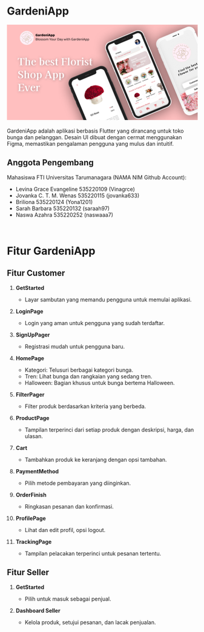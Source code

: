 # GardeniApp

<img src="imagesGithub/GardeniApp.png" alt="mockup" width="800"/>
<br></br>
GardeniApp adalah aplikasi berbasis Flutter yang dirancang untuk toko bunga dan pelanggan. Desain UI dibuat dengan cermat menggunakan Figma, memastikan pengalaman pengguna yang mulus dan intuitif.

## Anggota Pengembang 
Mahasiswa FTI Universitas Tarumanagara
(NAMA                               NIM    Github Account):
- Levina Grace Evangeline 	    535220109   (Vinagrce)
- Jovanka C. T. M. Wenas	 	535220115   (jovanka633)
- Briliona			            535220124   (Yona1201)
- Sarah Barbara			        535220132   (saraah97)
- Naswa Azahra                   535220252  (naswaaa7)
<br />

# Fitur GardeniApp

## Fitur Customer

1. **GetStarted**
   - Layar sambutan yang memandu pengguna untuk memulai aplikasi.

2. **LoginPage**
   - Login yang aman untuk pengguna yang sudah terdaftar.

3. **SignUpPager**
   - Registrasi mudah untuk pengguna baru.

4. **HomePage**
   - Kategori: Telusuri berbagai kategori bunga.
   - Tren: Lihat bunga dan rangkaian yang sedang tren.
   - Halloween: Bagian khusus untuk bunga bertema Halloween.

5. **FilterPager**
   - Filter produk berdasarkan kriteria yang berbeda.

6. **ProductPage**
   - Tampilan terperinci dari setiap produk dengan deskripsi, harga, dan ulasan.

7. **Cart**
   - Tambahkan produk ke keranjang dengan opsi tambahan.

8. **PaymentMethod**
   - Pilih metode pembayaran yang diinginkan.

9. **OrderFinish**
   - Ringkasan pesanan dan konfirmasi.

10. **ProfilePage**
    - Lihat dan edit profil, opsi logout.

11. **TrackingPage**
    - Tampilan pelacakan terperinci untuk pesanan tertentu.

## Fitur Seller

1. **GetStarted**
   - Pilih untuk masuk sebagai penjual.

2. **Dashboard Seller**
   - Kelola produk, setujui pesanan, dan lacak penjualan.
